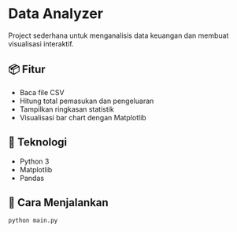 # Data Analyzer

Project sederhana untuk menganalisis data keuangan dan membuat visualisasi interaktif.

## 📦 Fitur
- Baca file CSV
- Hitung total pemasukan dan pengeluaran
- Tampilkan ringkasan statistik
- Visualisasi bar chart dengan Matplotlib

## 🧰 Teknologi
- Python 3
- Matplotlib
- Pandas

## 🚀 Cara Menjalankan

```bash
python main.py